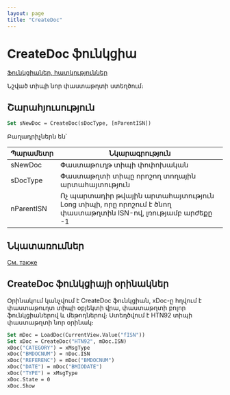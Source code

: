 ```yaml
---
layout: page
title: "CreateDoc"
---
```


# CreateDoc ֆունկցիա
[Ֆունկցիաներ, հատկություններ](../../Asdoc.md)

Նշված տիպի նոր փաստաթղտի ստեղծում։
   

## Շարահյուսություն

``` vb
Set sNewDoc = CreateDoc(sDocType, [nParentISN]) 
```

Բաղադրիչներն են՝
    
| Պարամետր | Նկարագրություն |
|--|--|
| sNewDoc | Փաստաթուղթ տիպի փոփոխական |
| sDocType | Փաստաթղտի տիպը որոշող տողային արտահայտություն |
| nParentISN | Ոչ պարտադիր թվային արտահայտություն Long տիպի, որը որոշում է ծնող փաստաթղտին ISN-ով, լռությամբ արժեքը -1 |


## Նկատառումներ

[См. также](../../../constructors.html)

## CreateDoc ֆունկցիայի օրինակներ

Օրինակում կանչվում է CreateDoc ֆունկցիան, xDoc-ը հղվում է փաստաթուղտ տիպի օբյեկտի վրա, փաստաթղտի բոլոր ֆունկցիաներով և մեթոդներով։
 Ստեղծվում է HTN92 տիպի փաստաթղտի նոր օրինակ։

``` vb
Set mDoc = LoadDoc(CurrentView.Value("fISN"))
Set xDoc = CreateDoc("HTN92", mDoc.ISN)
xDoc("CATEGORY") = xMsgType
xDoc("BMDOCNUM") = nDoc.ISN
xDoc("REFERENC") = mDoc("BMDOCNUM")
xDoc("DATE") = mDoc("BMIODATE")
xDoc("TYPE") = xMsgType
xDoc.State = 0
xDoc.Show
```
